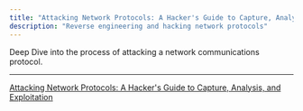 ```yaml
---
title: "Attacking Network Protocols: A Hacker's Guide to Capture, Analysis, and Exploitation"
description: "Reverse engineering and hacking network protocols"
---
```


Deep Dive into the process of attacking a network communications protocol.

---------------------------

[Attacking Network Protocols: A Hacker's Guide to Capture, Analysis, and Exploitation](https://smile.amazon.co.uk/Attacking-Network-Protocols-Analysis-Exploitation-ebook/dp/B071V4DYVC?pd_rd_wg=aNDob&pd_rd_r=c9a756a2-66c1-40f2-bfc2-b13a6339cbce&pd_rd_w=WhUcT&ref_=pd_gw_wsim&pf_rd_r=MZD9TY30MR8SZ1ZK3G7Y&pf_rd_p=5156d4eb-e61d-58ef-a5df-2b0dcda3c2e5)